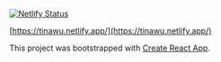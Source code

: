 [![Netlify Status](https://api.netlify.com/api/v1/badges/0078eefd-a89f-42c0-9d17-fc4b97ea5772/deploy-status)](https://app.netlify.com/sites/tinawu/deploys)

[https://tinawu.netlify.app/](https://tinawu.netlify.app/)

This project was bootstrapped with [Create React App](https://github.com/facebook/create-react-app).


